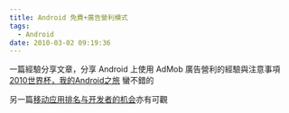 ```yaml
---
title: Android 免費+廣告營利模式
tags:
  - Android
date: 2010-03-02 09:19:36
---
```


一篇經驗分享文章，分享 Android 上使用 AdMob 廣告營利的經驗與注意事項
[2010世界杯，我的Android之旅](http://www.programmer.com.cn/2038/) 蠻不錯的

另一篇[移动应用排名与开发者的机会](http://www.programmer.com.cn/2047/)亦有可觀